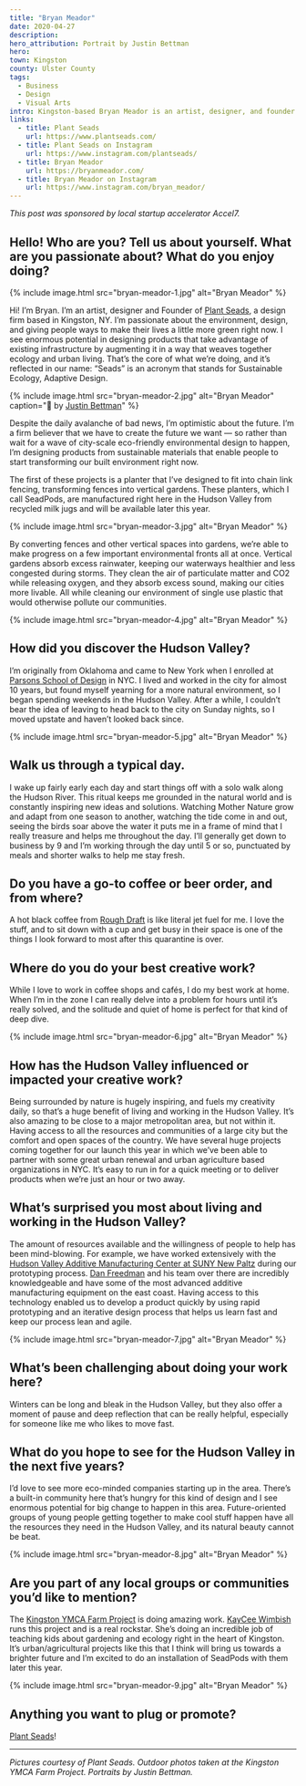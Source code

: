```yaml
---
title: "Bryan Meador"
date: 2020-04-27
description:
hero_attribution: Portrait by Justin Bettman
hero:
town: Kingston
county: Ulster County
tags:
  - Business
  - Design
  - Visual Arts
intro: Kingston-based Bryan Meador is an artist, designer, and founder of the sustainability-focused design firm Plant Seads.
links:
  - title: Plant Seads
    url: https://www.plantseads.com/
  - title: Plant Seads on Instagram
    url: https://www.instagram.com/plantseads/
  - title: Bryan Meador
    url: https://bryanmeador.com/
  - title: Bryan Meador on Instagram
    url: https://www.instagram.com/bryan_meador/
---
```


_This post was sponsored by local startup accelerator Accel7._

## Hello! Who are you? Tell us about yourself. What are you passionate about? What do you enjoy doing?

{% include image.html src="bryan-meador-1.jpg" alt="Bryan Meador" %}

Hi! I’m Bryan. I’m an artist, designer and Founder of [Plant Seads](https://www.plantseads.com/), a design firm based in Kingston, NY. I’m passionate about the environment, design, and giving people ways to make their lives a little more green right now. I see enormous potential in designing products that take advantage of existing infrastructure by augmenting it in a way that weaves together ecology and urban living. That’s the core of what we’re doing, and it’s reflected in our name: “Seads” is an acronym that stands for Sustainable Ecology, Adaptive Design.

{% include image.html src="bryan-meador-2.jpg" alt="Bryan Meador" caption="📸 by <a href='https://www.justinbettman.com/'>Justin Bettman</a>" %}

Despite the daily avalanche of bad news, I’m optimistic about the future. I’m a firm believer that we have to create the future we want — so rather than wait for a wave of city-scale eco-friendly environmental design to happen, I’m designing products from sustainable materials that enable people to start transforming our built environment right now.

The first of these projects is a planter that I’ve designed to fit into chain link fencing, transforming fences into vertical gardens. These planters, which I call SeadPods, are manufactured right here in the Hudson Valley from recycled milk jugs and will be available later this year.

{% include image.html src="bryan-meador-3.jpg" alt="Bryan Meador" %}

By converting fences and other vertical spaces into gardens, we’re able to make progress on a few important environmental fronts all at once. Vertical gardens absorb excess rainwater, keeping our waterways healthier and less congested during storms. They clean the air of particulate matter and CO2 while releasing oxygen, and they absorb excess sound, making our cities more livable. All while cleaning our environment of single use plastic that would otherwise pollute our communities.

{% include image.html src="bryan-meador-4.jpg" alt="Bryan Meador" %}

## How did you discover the Hudson Valley?

I’m originally from Oklahoma and came to New York when I enrolled at [Parsons School of Design](https://www.newschool.edu/parsons/) in NYC. I lived and worked in the city for almost 10 years, but found myself yearning for a more natural environment, so I began spending weekends in the Hudson Valley. After a while, I couldn’t bear the idea of leaving to head back to the city on Sunday nights, so I moved upstate and haven’t looked back since.

{% include image.html src="bryan-meador-5.jpg" alt="Bryan Meador" %}

## Walk us through a typical day.

I wake up fairly early each day and start things off with a solo walk along the Hudson River. This ritual keeps me grounded in the natural world and is constantly inspiring new ideas and solutions. Watching Mother Nature grow and adapt from one season to another, watching the tide come in and out, seeing the birds soar above the water it puts me in a frame of mind that I really treasure and helps me throughout the day. I’ll generally get down to business by 9 and I’m working through the day until 5 or so, punctuated by meals and shorter walks to help me stay fresh.

## Do you have a go-to coffee or beer order, and from where?

A hot black coffee from [Rough Draft](https://www.roughdraftny.com/) is like literal jet fuel for me. I love the stuff, and to sit down with a cup and get busy in their space is one of the things I look forward to most after this quarantine is over.

## Where do you do your best creative work?

While I love to work in coffee shops and cafés, I do my best work at home. When I’m in the zone I can really delve into a problem for hours until it’s really solved, and the solitude and quiet of home is perfect for that kind of deep dive.

{% include image.html src="bryan-meador-6.jpg" alt="Bryan Meador" %}

## How has the Hudson Valley influenced or impacted your creative work?

Being surrounded by nature is hugely inspiring, and fuels my creativity daily, so that’s a huge benefit of living and working in the Hudson Valley. It’s also amazing to be close to a major metropolitan area, but not within it. Having access to all the resources and communities of a large city but the comfort and open spaces of the country. We have several huge projects coming together for our launch this year in which we’ve been able to partner with some great urban renewal and urban agriculture based organizations in NYC. It’s easy to run in for a quick meeting or to deliver products when we’re just an hour or two away.

## What’s surprised you most about living and working in the Hudson Valley?

The amount of resources available and the willingness of people to help has been mind-blowing. For example, we have worked extensively with the [Hudson Valley Additive Manufacturing Center at SUNY New Paltz](https://www.newpaltz.edu/hvamc/) during our prototyping process. [Dan Freedman](https://www.newpaltz.edu/ocm/admins/daniel-freedman/) and his team over there are incredibly knowledgeable and have some of the most advanced additive manufacturing equipment on the east coast. Having access to this technology enabled us to develop a product quickly by using rapid prototyping and an iterative design process that helps us learn fast and keep our process lean and agile.

{% include image.html src="bryan-meador-7.jpg" alt="Bryan Meador" %}

## What’s been challenging about doing your work here?

Winters can be long and bleak in the Hudson Valley, but they also offer a moment of pause and deep reflection that can be really helpful, especially for someone like me who likes to move fast.

## What do you hope to see for the Hudson Valley in the next five years?

I’d love to see more eco-minded companies starting up in the area. There’s a built-in community here that’s hungry for this kind of design and I see enormous potential for big change to happen in this area. Future-oriented groups of young people getting together to make cool stuff happen have all the resources they need in the Hudson Valley, and its natural beauty cannot be beat.

{% include image.html src="bryan-meador-8.jpg" alt="Bryan Meador" %}

## Are you part of any local groups or communities you’d like to mention?

The [Kingston YMCA Farm Project](https://www.kingstonymcafarmproject.org/) is doing amazing work. [KayCee Wimbish](http://kingstonhappenings.org/doers-dreamers-kaycee-wimbish/) runs this project and is a real rockstar. She’s doing an incredible job of teaching kids about gardening and ecology right in the heart of Kingston. It’s urban/agricultural projects like this that I think will bring us towards a brighter future and I’m excited to do an installation of SeadPods with them later this year.

{% include image.html src="bryan-meador-9.jpg" alt="Bryan Meador" %}

## Anything you want to plug or promote?

[Plant Seads](https://plantseads.com)!

---

_Pictures courtesy of Plant Seads. Outdoor photos taken at the Kingston YMCA Farm Project. Portraits by Justin Bettman._

